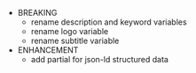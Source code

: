 - BREAKING
  - rename description and keyword variables
  - rename logo variable
  - rename subtitle variable
- ENHANCEMENT
  - add partial for json-ld structured data
